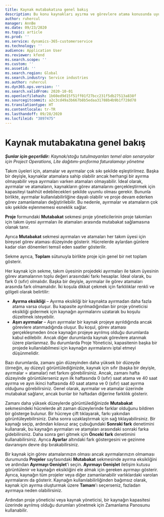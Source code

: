 ```yaml
---
title: Kaynak mutabakatına genel bakış
description: Bu konu kaynakları ayırma ve görevlere atama konusunda uyumun sağlanması hakkında bilgi sağlar.
author: ruhercul
manager: AnnBe
ms.date: 09/23/2020
ms.topic: article
ms.prod: ''
ms.service: dynamics-365-customerservice
ms.technology: ''
audience: Application User
ms.reviewer: kfend
ms.search.scope: ''
ms.custom: ''
ms.assetid: ''
ms.search.region: Global
ms.search.industry: Service industries
ms.author: ruhercul
ms.dyn365.ops.version: ''
ms.search.validFrom: 2020-10-01
ms.openlocfilehash: 1b60ed9d15f51ff01f27bcc231f5db27513a838f
ms.sourcegitcommit: a2c3cd49a3b667b8b5edaa31788b4b9b1f728d78
ms.translationtype: HT
ms.contentlocale: tr-TR
ms.lasthandoff: 09/28/2020
ms.locfileid: "3897475"
---
```

# <a name="resource-reconciliation-overview"></a>Kaynak mutabakatına genel bakış

_**Şunlar için geçerlidir:** Kaynak/stoğu tutulmayanları temel alan senaryolar için Project Operations, Lite dağıtımı-proforma faturalamayı yönetme_

Takım üyeleri için, atamalar ve ayırmalar çok sıkı şekilde eşleştirilmez. Başka bir deyişle, kaynaklar atamalara sahip olabilir ancak herhangi bir ayırma olmayabilir veya ayırmaları varken atamaları olmayabilir. İdeal olarak, ayırmalar ve atamaların, kaynakların görev atamalarını gerçekleştirmek için kapasiteyi taahhüt edebilecekleri şekilde uyumlu olması gerekir. Bununla birlikte, ayırmalar kullanılabilirliğine dayalı olabilir ve proje devam ederken görev zamanlamaları değiştirilebilir. Bu nedenle, ayırmalar ve atamaların çok sıkı şekilde eşlenmemesi esneklik sağlar.

**Proje** formundaki **Mutabakat** sekmesi proje yöneticilerinin proje takımları için takım üyesi ayırmaları ile atamaları arasında mutabakat sağlamasına olanak tanır.

Ayrıca **Mutabakat** sekmesi ayırmaları ve atamaları her takım üyesi için bireysel görev ataması düzeyinde gösterir. Hücrelerde aylardan günlere kadar olan dönemleri temsil eden saatler gösterilir.

Sekme ayrıca, **Toplam** sütunuyla birlikte proje için genel bir net toplam gösterir.

Her kaynak için sekme, takım üyesinin projedeki ayırmaları ile takım üyesinin görev atamalarının toplu değeri arasındaki farkı hesaplar. İdeal olarak, bu fark 0 (sıfır) olmalıdır. Başka bir deyişle, ayırmalar ile görev atamaları arasında fark olmamalıdır. İki koşula dikkat çekmek için farklılıklar renkli ve gölgeli olarak belirtilir:

- **Ayırma eksikliği** – Ayırma eksikliği bir kaynakta ayırmadan daha fazla atama varsa oluşur. Bu kapasite ayrılmadığından bir proje yöneticisi eksikliği gidermek için kaynağın ayırmalarını uzatarak bu koşulu düzeltmek isteyebilir.
- **Aşırı ayırmalar** – Aşırı ayırmalar bir kaynak projeye ayrıldığında ancak görevlere atanmadığında oluşur. Bu koşul, görev ataması gerçekleşmeden önce kaynağın projeye ayrılmış olduğu durumlarda kabul edilebilir. Ancak diğer durumlarda kaynak görevlere atanmak üzere planlanmaz. Bu durumlarda Proje Yöneticisi, kapasitenin başka bir projede kullanılabilmesi için kaynağın ayırmalarını iptal etmeyi düşünmelidir.

Bazı durumlarda, zamanı gün düzeyinden daha yüksek bir düzeyde (örneğin, ay düzeyi) görüntülediğinizde, kaynak için sıfır (başka bir deyişle, ayırmalar = atamalar) net farkını görebilirsiniz. Ancak, zamanı hafta düzeyinde görüntülerseniz ayın ilk haftasında 0 (sıfır) saat atama ve 40 saat ayırma ve ayın ikinci haftasında 40 saat atama ve 0 (sıfır) saat ayırma olduğunu görebilirsiniz. Genel olarak, ayırmalar ve atamalar üzerinde mutabakat sağlanır, ancak bunlar bir haftadan diğerine farklılık gösterir.

Zamanı daha yüksek düzeylerde görüntülediğinizde **Mutabakat** sekmesindeki hücrelerde alt zaman düzeylerinde farklar olduğunu bildiren bir gösterge bulunur. Bir hücreye çift tıklayarak, farkı yakından görüntüleyebilirsiniz. Daha sonra uzaklaştırmak için sağ tıklayabilirsiniz. Bir kaynağı seçip, ardından kılavuz araç çubuğundaki **Sonraki fark** denetimini kullanarak, bu kaynağın ayırmaları ve atamaları arasındaki sonraki farka gidebilirsiniz. Daha sonra geri gitmek için **Önceki fark** denetimini kullanabilirsiniz. Ayrıca **Ayarlar** altındaki fark göstergesini ve gezinme davranışını devre dışı bırakabilirsiniz.


Bir kaynak için görev atamalarınızın olması ancak ayırmalarınızın olmaması durumunda **Projeler** sayfasındaki **Mutabakat** sekmesinde ayırma eksikliğini ve ardından **Ayırmayı Genişlet**'i seçin. **Ayırmayı Genişlet** iletişim kutusu görüntülenir ve kaynağın eksikliğini ele almak için gereken ayırmayı gösterir. Ayrıca, kaynağın tüm projeler veya diğer zamanlanabilir varlıklardaki varolan ayırmalarını da gösterir. Kaynağın kullanılabilirliğinden bağımsız olarak, kaynak için ayırma oluşturmak üzere **Tamam**'ı seçerseniz, fazladan ayırmaya neden olabilirsiniz.

Ardından proje yöneticisi veya kaynak yöneticisi, bir kaynağın kapasitesi üzerinde ayrılmış olduğu durumları yönetmek için Zamanlama Panosunu kullanabilir.

